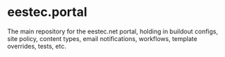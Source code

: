 eestec.portal
=============

The main repository for the eestec.net portal, holding in buildout configs, site policy, content types, email notifications, workflows, template overrides, tests, etc.